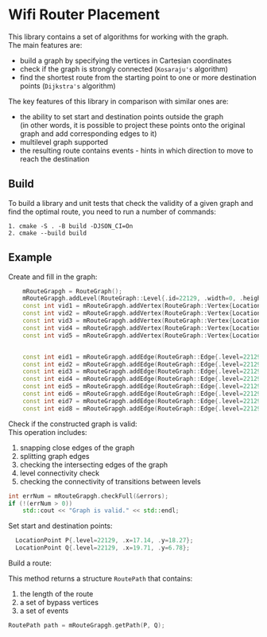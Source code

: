 # Wifi Router Placement


This library contains a set of algorithms for working with the graph.  
The main features are:

* build a graph by specifying the vertices in Cartesian coordinates
* check if the graph is strongly connected (`Kosaraju's` algorithm)
* find the shortest route from the starting point to one or more destination points (`Dijkstra's` algorithm)

The key features of this library in comparison with similar ones are:  

* the ability to set start and destination points outside the graph  
 (in other words, it is possible to project these points onto the original graph and add corresponding edges to it)
* multilevel graph supported
* the resulting route contains events - hints in which direction to move to reach the destination 

## Build

To build a library and unit tests that check the validity of a given graph and find the optimal route, you need to run a number of commands:

```
1. cmake -S . -B build -DJSON_CI=On
2. cmake --build build
```

## Example

Create and fill in the graph:

```cpp
    mRouteGrapgh = RouteGraph();
    mRouteGrapgh.addLevel(RouteGraph::Level{.id=22129, .width=0, .height=0, .smoothRadius=0});
    const int vid1 = mRouteGrapgh.addVertex(RouteGraph::Vertex{LocationPoint{.level=22129, .x=18.32, .y=21.33}, .id=125441});
    const int vid2 = mRouteGrapgh.addVertex(RouteGraph::Vertex{LocationPoint{.level=22129, .x=18.24, .y=8.85}, .id=125442});
    const int vid3 = mRouteGrapgh.addVertex(RouteGraph::Vertex{LocationPoint{.level=22129, .x=19.02, .y=8.82}, .id=125449});
    const int vid4 = mRouteGrapgh.addVertex(RouteGraph::Vertex{LocationPoint{.level=22129, .x=18.87, .y=4.15}, .id=125450});
    const int vid5 = mRouteGrapgh.addVertex(RouteGraph::Vertex{LocationPoint{.level=22129, .x=19.73, .y=8.79}, .id=125451});


    const int eid1 = mRouteGrapgh.addEdge(RouteGraph::Edge{.level=22129, .id=1, .src=vid1, .dst=vid2, .weight=1.0});
    const int eid2 = mRouteGrapgh.addEdge(RouteGraph::Edge{.level=22129, .id=2, .src=vid2, .dst=vid1, .weight=1.0});
    const int eid3 = mRouteGrapgh.addEdge(RouteGraph::Edge{.level=22129, .id=3, .src=vid3, .dst=vid4, .weight=1.0});
    const int eid4 = mRouteGrapgh.addEdge(RouteGraph::Edge{.level=22129, .id=4, .src=vid4, .dst=vid3, .weight=1.0});
    const int eid5 = mRouteGrapgh.addEdge(RouteGraph::Edge{.level=22129, .id=5, .src=vid3, .dst=vid5, .weight=1.0});
    const int eid6 = mRouteGrapgh.addEdge(RouteGraph::Edge{.level=22129, .id=6, .src=vid5, .dst=vid3, .weight=1.0});
    const int eid7 = mRouteGrapgh.addEdge(RouteGraph::Edge{.level=22129, .id=7, .src=vid2, .dst=vid3, .weight=1.0});
    const int eid8 = mRouteGrapgh.addEdge(RouteGraph::Edge{.level=22129, .id=8, .src=vid3, .dst=vid2, .weight=1.0});
```

Check if the constructed graph is valid:  
This operation includes:

1. snapping close edges of the graph
2. splitting graph edges
3. checking the intersecting edges of the graph
4. level connectivity check
5. checking the connectivity of transitions between levels 

```cpp
int errNum = mRouteGrapgh.checkFull(&errors);
if (!(errNum > 0))
    std::cout << "Graph is valid." << std::endl;
```

Set start and destination points:

```cpp
  LocationPoint P{.level=22129, .x=17.14, .y=18.27};
  LocationPoint Q{.level=22129, .x=19.71, .y=6.78};
```

Build a route:  

This method returns a structure ``RoutePath`` that contains:

1. the length of the route 
2. a set of bypass vertices
3. a set of events

```cpp
RoutePath path = mRouteGrapgh.getPath(P, Q);
```
